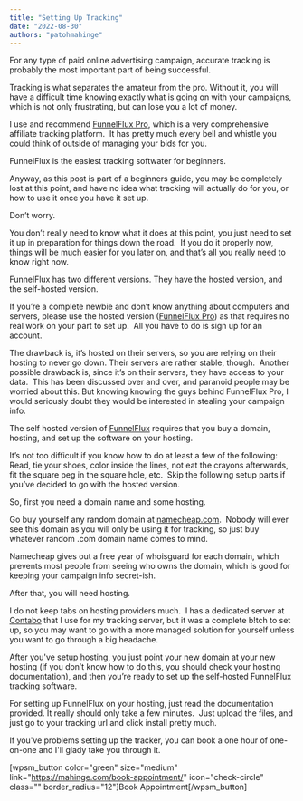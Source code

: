 ```yaml
---
title: "Setting Up Tracking"
date: "2022-08-30"
authors: "patohmahinge"
---
```


For any type of paid online advertising campaign, accurate tracking is probably the most important part of being successful.

Tracking is what separates the amateur from the pro. Without it, you will have a difficult time knowing exactly what is going on with your campaigns, which is not only frustrating, but can lose you a lot of money.

I use and recommend [FunnelFlux Pro](https://funnelflux.com/pro/?fp_ref=j851r), which is a very comprehensive affiliate tracking platform.  It has pretty much every bell and whistle you could think of outside of managing your bids for you.

FunnelFlux is the easiest tracking softwater for beginners.

Anyway, as this post is part of a beginners guide, you may be completely lost at this point, and have no idea what tracking will actually do for you, or how to use it once you have it set up.

Don’t worry.

You don’t really need to know what it does at this point, you just need to set it up in preparation for things down the road.  If you do it properly now, things will be much easier for you later on, and that’s all you really need to know right now.

FunnelFlux has two different versions. They have the hosted version, and the self-hosted version.

If you’re a complete newbie and don’t know anything about computers and servers, please use the hosted version ([FunnelFlux Pro](https://funnelflux.com/pro/?fp_ref=j851r)) as that requires no real work on your part to set up.  All you have to do is sign up for an account.

The drawback is, it’s hosted on their servers, so you are relying on their hosting to never go down. Their servers are rather stable, though.  Another possible drawback is, since it’s on their servers, they have access to your data.  This has been discussed over and over, and paranoid people may be worried about this. But knowing knowing the guys behind FunnelFlux Pro, I would seriously doubt they would be interested in stealing your campaign info.

The self hosted version of [FunnelFlux](https://funnelflux.com/self-hosted/?fpr=t6e1u) requires that you buy a domain, hosting, and set up the software on your hosting.

It’s not too difficult if you know how to do at least a few of the following: Read, tie your shoes, color inside the lines, not eat the crayons afterwards, fit the square peg in the square hole, etc.  Skip the following setup parts if you’ve decided to go with the hosted version.

So, first you need a domain name and some hosting.

Go buy yourself any random domain at [namecheap.com](https://www.kqzyfj.com/click-7020401-15083066).  Nobody will ever see this domain as you will only be using it for tracking, so just buy whatever random .com domain name comes to mind.

Namecheap gives out a free year of whoisguard for each domain, which prevents most people from seeing who owns the domain, which is good for keeping your campaign info secret-ish.

After that, you will need hosting.

I do not keep tabs on hosting providers much.  I has a dedicated server at [Contabo](https://mahinge.com/loves/contabo/) that I use for my tracking server, but it was a complete b!tch to set up, so you may want to go with a more managed solution for yourself unless you want to go through a big headache.

After you've setup hosting, you just point your new domain at your new hosting (if you don’t know how to do this, you should check your hosting documentation), and then you’re ready to set up the self-hosted FunnelFlux tracking software.

For setting up FunnelFlux on your hosting, just read the documentation provided. It really should only take a few minutes.  Just upload the files, and just go to your tracking url and click install pretty much.

If you've problems setting up the tracker, you can book a one hour of one-on-one and I'll glady take you through it.

\[wpsm\_button color="green" size="medium" link="https://mahinge.com/book-appointment/" icon="check-circle" class="" border\_radius="12"\]Book Appointment\[/wpsm\_button\]
